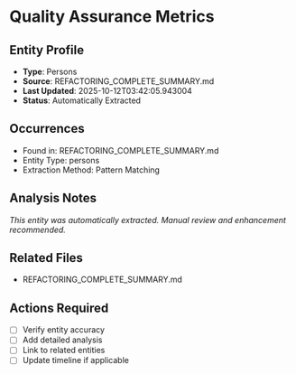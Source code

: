 # Quality Assurance Metrics

## Entity Profile
- **Type**: Persons
- **Source**: REFACTORING_COMPLETE_SUMMARY.md
- **Last Updated**: 2025-10-12T03:42:05.943004
- **Status**: Automatically Extracted

## Occurrences
- Found in: REFACTORING_COMPLETE_SUMMARY.md
- Entity Type: persons
- Extraction Method: Pattern Matching

## Analysis Notes
*This entity was automatically extracted. Manual review and enhancement recommended.*

## Related Files
- REFACTORING_COMPLETE_SUMMARY.md

## Actions Required
- [ ] Verify entity accuracy
- [ ] Add detailed analysis
- [ ] Link to related entities
- [ ] Update timeline if applicable

